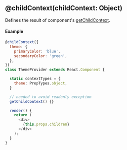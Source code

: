 ## @childContext(childContext: Object)

Defines the result of component's [getChildContext](https://facebook.github.io/react/docs/context.html).

#### Example

```js
@childContext({
  theme: {
    primaryColor: 'blue',
    secondaryColor: 'green',
  },
})
class ThemeProvider extends React.Component {

  static contextTypes = {
    theme: PropTypes.object,
  }

  // needed to avoid readonly exception
  getChildContext() {}

  render() {
    return (
      <div>
        {this.props.children}
      </div>
    );
  }
}
```
